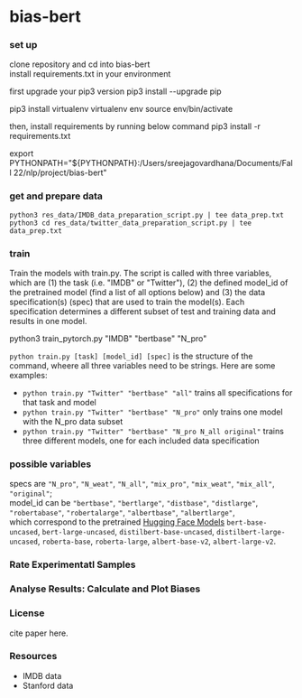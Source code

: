 # bias-bert

### set up
clone repository and cd into bias-bert  
install requirements.txt in your environment

first upgrade your pip3 version
pip3 install --upgrade pip

pip3 install virtualenv
virtualenv env
source env/bin/activate

then, install requirements by running below command
pip3 install -r requirements.txt

export PYTHONPATH="${PYTHONPATH}:/Users/sreejagovardhana/Documents/Fall 22/nlp/project/bias-bert"

### get and prepare data 
`python3 res_data/IMDB_data_preparation_script.py | tee data_prep.txt`  
`python3 cd res_data/twitter_data_preparation_script.py | tee data_prep.txt`  

### train
Train the models with train.py. The script is called with three variables, which are (1) the task (i.e. "IMDB" or "Twitter"), (2) the defined model_id of the pretrained model (find a list of all options below) and (3) the data specification(s) (spec) that are used to train the model(s). Each specification determines a different subset of test and training data and results in one model. 

python3 train_pytorch.py "IMDB" "bertbase" "N_pro"

`python train.py [task] [model_id] [spec]` is the structure of the command, wheere all three variables need to be strings. Here are some examples:  
  
- `python train.py "Twitter" "bertbase" "all"` trains all specifications for that task and model  
- `python train.py "Twitter" "bertbase" "N_pro"` only trains one model with the N_pro data subset  
- `python train.py "Twitter" "bertbase" "N_pro N_all original"` trains three different models, one for each included data specification  


### possible variables
specs are `"N_pro"`, `"N_weat"`, `"N_all"`, `"mix_pro"`, `"mix_weat"`, `"mix_all"`, `"original"`;  
model_id can be `"bertbase"`, `"bertlarge"`, `"distbase"`, `"distlarge"`, `"robertabase"`, `"robertalarge"`, `"albertbase"`, `"albertlarge"`,  
which correspond to the pretrained [Hugging Face Models](https://huggingface.co/models) `bert-base-uncased`, `bert-large-uncased`, `distilbert-base-uncased`, `distilbert-large-uncased`, `roberta-base`, `roberta-large`, `albert-base-v2`, `albert-large-v2`.   

### Rate Experimentatl Samples 



### Analyse Results: Calculate and Plot Biases



### License 
cite paper here.  


### Resources 
- IMDB data  
- Stanford data  

